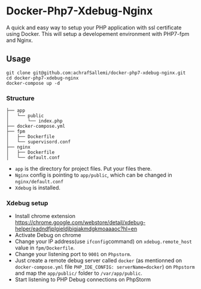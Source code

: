 # Docker-Php7-Xdebug-Nginx

A quick and easy way to setup your PHP application with ssl certificate using Docker. This will setup a developement environment with PHP7-fpm and Nginx.

## Usage
~~~
git clone git@github.com:achrafSallemi/docker-php7-xdebug-nginx.git
cd docker-php7-xdebug-nginx
docker-compose up -d
~~~

### Structure

~~~
├── app
│   └── public
│       └── index.php
├── docker-compose.yml
├── fpm
│   ├── Dockerfile
│   └── supervisord.conf
├── nginx
│   ├── Dockerfile
│   └── default.conf
~~~

- `app` is the directory for project files. Put your files there.
- `Nginx` config is pointing to `app/public`, which can be changed in `nginx/default.conf`
- `Xdebug` is installed.


### Xdebug setup
- Install chrome extension https://chrome.google.com/webstore/detail/xdebug-helper/eadndfjplgieldjbigjakmdgkmoaaaoc?hl=en
- Activate Debug on chrome
- Change your IP address(use `ifconfig`command) on `xdebug.remote_host` value in `fpm/Dockerfile`.
- Change your listening port to `9001` on `Phpstorm`.
- Just create a remote debug server called `docker` (as mentionned on `docker-compose.yml` file `PHP_IDE_CONFIG: serverName=docker`) on `Phpstorm` and map the `app/public/` folder to `/var/app/public`.
- Start listening to PHP Debug connections on PhpStorm
